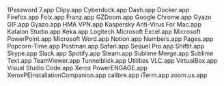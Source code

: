 1Password 7.app
Clipy.app
Cyberduck.app
Dash.app
Docker.app
Firefox.app
Folx.app
Franz.app
GZDoom.app
Google Chrome.app
Gyazo GIF.app
Gyazo.app
HMA VPN.app
Kaspersky Anti-Virus For Mac.app
Katalon Studio.app
Keka.app
Logitech
Microsoft Excel.app
Microsoft PowerPoint.app
Microsoft Word.app
Notion.app
Numbers.app
Pages.app
Popcorn-Time.app
Postman.app
Safari.app
Sequel Pro.app
ShiftIt.app
Skype.app
Slack.app
Spotify.app
Steam.app
Sublime Merge.app
Sublime Text.app
TeamViewer.app
Tunnelblick.app
Utilities
VLC.app
VirtualBox.app
Visual Studio Code.app
Xerox PowerENGAGE.app
XeroxPEInstallationCompanion.app
calibre.app
iTerm.app
zoom.us.app
